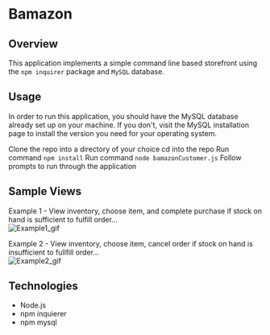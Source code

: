 # Bamazon

## Overview
This application implements a simple command line based storefront using the `npm inquirer` package and `MySQL` database. 

## Usage
In order to run this application, you should have the MySQL database already set up on your machine. If you don't, visit the MySQL installation page to install the version you need for your operating system. 

Clone the repo into a directory of your choice
cd into the repo
Run command `npm install`
Run command `node bamazonCustomer.js`
Follow prompts to run through the application


## Sample Views

Example 1 - View inventory, choose item, and complete purchase if stock on hand is sufficient to fulfill order...
<br>
![Example1_gif](https://i.imgur.com/XUVaKJ0.gif)


Example 2 - View inventory, choose item, cancel order if stock on hand is insufficient to fullfill order...
<br>
![Example2_gif](https://i.imgur.com/C8d8SrA.gif)


## Technologies
- Node.js
- npm inquierer
- npm mysql